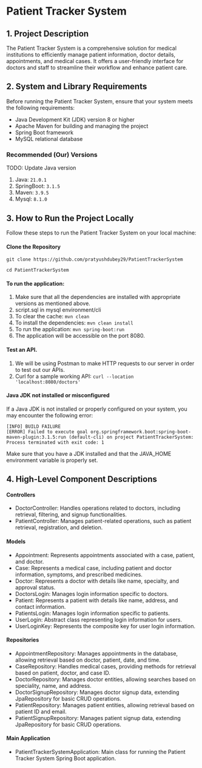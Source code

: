 # Patient Tracker System

## 1. Project Description

The Patient Tracker System is a comprehensive solution for medical institutions to efficiently manage patient information, doctor details, appointments, and medical cases. It offers a user-friendly interface for doctors and staff to streamline their workflow and enhance patient care.

## 2. System and Library Requirements

Before running the Patient Tracker System, ensure that your system meets the following requirements:

- Java Development Kit (JDK) version 8 or higher
- Apache Maven for building and managing the project
- Spring Boot framework
- MySQL relational database

### Recommended (Our) Versions
TODO: Update Java version
1. Java:  `21.0.1`
2. SpringBoot:  `3.1.5`
3. Maven:  `3.9.5`
4. Mysql:  `8.1.0`


## 3. How to Run the Project Locally

Follow these steps to run the Patient Tracker System on your local machine:

#### Clone the Repository

```
git clone https://github.com/pratyushdubey29/PatientTrackerSystem

cd PatientTrackerSystem 
```
#### To run the application:
1. Make sure that all the dependencies are installed with appropriate versions as mentioned above.
2. script.sql in mysql environment/cli
3. To clear the cache: `mvn clean`
4. To install the dependencies: `mvn clean install`
5. To run the application: `mvn spring-boot:run`
6. The application will be accessible on the port 8080.

#### Test an API.
1. We will be using Postman to make HTTP requests to our server in order to test out our APIs.
2. Curl for a sample working API: `curl --location 'localhost:8080/doctors'` 

#### Java JDK not installed or misconfigured
If a Java JDK is not installed or properly configured on your system, you may encounter the following error:
```
[INFO] BUILD FAILURE
[ERROR] Failed to execute goal org.springframework.boot:spring-boot-maven-plugin:3.1.5:run (default-cli) on project PatientTrackerSystem: Process terminated with exit code: 1
```
Make sure that you have a JDK installed and that the JAVA_HOME environment variable is properly set.


## 4. High-Level Component Descriptions

#### Controllers
- DoctorController: Handles operations related to doctors, including retrieval, filtering, and signup functionalities.
- PatientController: Manages patient-related operations, such as patient retrieval, registration, and deletion.

#### Models
- Appointment: Represents appointments associated with a case, patient, and doctor.
- Case: Represents a medical case, including patient and doctor information, symptoms, and prescribed medicines.
- Doctor: Represents a doctor with details like name, specialty, and approval status.
- DoctorsLogin: Manages login information specific to doctors.
- Patient: Represents a patient with details like name, address, and contact information.
- PatientsLogin: Manages login information specific to patients.
- UserLogin: Abstract class representing login information for users.
- UserLoginKey: Represents the composite key for user login information.

#### Repositories
- AppointmentRepository: Manages appointments in the database, allowing retrieval based on doctor, patient, date, and time.
- CaseRepository: Handles medical cases, providing methods for retrieval based on patient, doctor, and case ID.
- DoctorRepository: Manages doctor entities, allowing searches based on speciality, name, and address.
- DoctorSignupRepository: Manages doctor signup data, extending JpaRepository for basic CRUD operations.
- PatientRepository: Manages patient entities, allowing retrieval based on patient ID and email.
- PatientSignupRepository: Manages patient signup data, extending JpaRepository for basic CRUD operations.

#### Main Application
- PatientTrackerSystemApplication: Main class for running the Patient Tracker System Spring Boot application.
